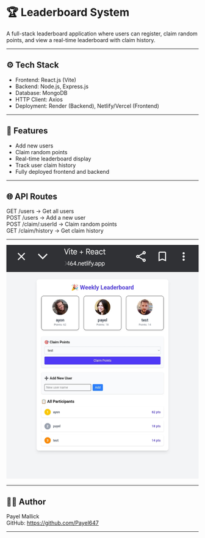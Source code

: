 # 🏆 Leaderboard System

A full-stack leaderboard application where users can register, claim random points, and view a real-time leaderboard with claim history.

---

## ⚙️ Tech Stack

- Frontend: React.js (Vite)
- Backend: Node.js, Express.js
- Database: MongoDB
- HTTP Client: Axios
- Deployment: Render (Backend), Netlify/Vercel (Frontend)

---

## 🚀 Features

- Add new users
- Claim random points
- Real-time leaderboard display
- Track user claim history
- Fully deployed frontend and backend

---

## 🌐 API Routes

GET    /users             → Get all users  
POST   /users             → Add a new user  
POST   /claim/:userId     → Claim random points  
GET    /claim/history     → Get claim history

---

![Leaderboard UI](Image.jpg) 

---
## 👩‍💻 Author

Payel Mallick  
GitHub: https://github.com/Payel647

---
